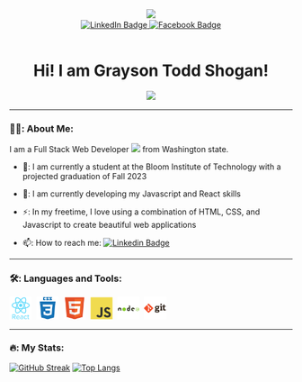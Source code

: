 
<div id="header" align="center">
  <img src="https://media.giphy.com/media/TlK63EosQbolm8pvVqU/giphy.gif" width="100">
  <div id="badges">
    <a href="linkedin.com/in/grayson-shogan-3716a5228">
      <img src="https://img.shields.io/badge/LinkedIn-blue?style=for-the-badge&logo=linkedin&logoColor=white" alt="LinkedIn Badge">
    </a>
    <a href="https://www.facebook.com/grayson.shogan">
      <img src="https://img.shields.io/badge/Facebook-blue?style=for-the-badge&logo=facebook&logoColor=white" alt="Facebook Badge">
    </a>
  </div>
  <div id='profile-views'>
    <img src="https://komarev.com/ghpvc/?username=GraysonShogan&style=flat-square&color=blue" alt="">
  </div>
  <h1> Hi! I am Grayson Todd Shogan! </h1>
</div>

<div align='center'>
  <img src='https://media.giphy.com/media/v1.Y2lkPTc5MGI3NjExNmE3Y2NhZTNjODYzNjJlYzA1ZTNkYzBhYTJmNmU3YjIzNWM3MDhlYiZjdD1n/cNfIqjpCY1zqfaLmd8/giphy.gif'>
</div>

---

### 👨‍💻: About Me:

I am a Full Stack Web Developer <img src='https://media.giphy.com/media/WUlplcMpOCEmTGBtBW/giphy.gif' width='30'> from Washington state.

- 🔭: I am currently a student at the Bloom Institute of Technology with a projected graduation of Fall 2023

- 🌱: I am currently developing my Javascript and React skills

- ⚡: In my freetime, I love using a combination of HTML, CSS, and Javascript to create beautiful web applications

- 📫: How to reach me: [![Linkedin Badge](https://img.shields.io/badge/-kakbar-blue?style=flat&logo=Linkedin&logoColor=white)](linkedin.com/in/grayson-shogan-3716a5228)

---

### 🛠️: Languages and Tools:

<div>
  <img src="https://github.com/devicons/devicon/blob/master/icons/react/react-original-wordmark.svg" title="React" alt="React" width="40" height="40"/>&nbsp;
  <img src="https://github.com/devicons/devicon/blob/master/icons/css3/css3-plain-wordmark.svg"  title="CSS3" alt="CSS" width="40" height="40"/>&nbsp;
  <img src="https://github.com/devicons/devicon/blob/master/icons/html5/html5-original.svg" title="HTML5" alt="HTML" width="40" height="40"/>&nbsp;
  <img src="https://github.com/devicons/devicon/blob/master/icons/javascript/javascript-original.svg" title="JavaScript" alt="JavaScript" width="40" height="40"/>&nbsp;
  <img src="https://github.com/devicons/devicon/blob/master/icons/nodejs/nodejs-original-wordmark.svg" title="NodeJS" alt="NodeJS" width="40" height="40"/>&nbsp;
  <img src="https://github.com/devicons/devicon/blob/master/icons/git/git-original-wordmark.svg" title="Git" **alt="Git" width="40" height="40"/>
</div>

---

### 🔥: My Stats:
  [![GitHub Streak](https://github-readme-streak-stats.herokuapp.com/?user=GraysonShogan&theme=dark&background=000000)](https://git.io/streak-stats)
  [![Top Langs](https://github-readme-stats.vercel.app/api/top-langs/?username=GraysonShogan&layout=compact&theme=vision-friendly-dark)](https://github.com/anuraghazra/github-readme-stats)
